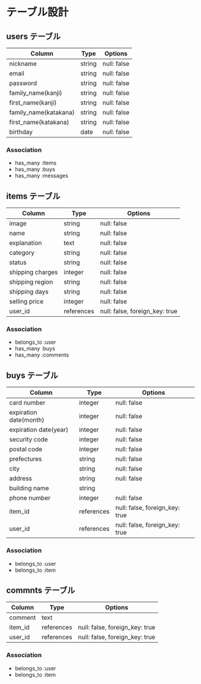 # テーブル設計

## users テーブル

| Column               | Type    | Options     |
| -------------------- | ------  | ----------- |
| nickname             | string  | null: false |
| email                | string  | null: false |
| password             | string  | null: false |
| family_name(kanji)   | string  | null: false |
| first_name(kanji)    | string  | null: false |
| family_name(katakana)| string  | null: false |
| first_name(katakana) | string  | null: false |
| birthday             | date    | null: false |

### Association

- has_many :items
- has_many :buys
- has_many :messages

## items テーブル

| Column          | Type       | Options                        |
| --------------- | ---------- | ------------------------------ |
| image           | string     | null: false                    |
| name            | string     | null: false                    |
| explanation     | text       | null: false                    |
| category        | string     | null: false                    |
| status          | string     | null: false                    |
| shipping charges| integer    | null: false                    |
| shipping region | string     | null: false                    |
| shipping days   | string     | null: false                    |
| selling price   | integer    | null: false                    |
| user_id         | references | null: false, foreign_key: true |

### Association

- belongs_to :user
- has_many :buys
- has_many :comments

## buys テーブル

| Column                | Type       | Options                        |
| --------------------- | ---------- | ------------------------------ |
| card number           | integer    | null: false                    | 
| expiration date(month)| integer    | null: false                    |
| expiration date(year) | integer    | null: false                    |
| security code         | integer    | null: false                    |
| postal code           | integer    | null: false                    |
| prefectures           | string     | null: false                    |
| city                  | string     | null: false                    |
| address               | string     | null: false                    |
| building name         | string     |                                |
| phone number          | integer    | null: false                    |
| item_id               | references | null: false, foreign_key: true |
| user_id               | references | null: false, foreign_key: true |

### Association

- belongs_to :user
- belongs_to :item

## commnts テーブル

| Column               | Type       | Options                        |
| -------------------- | ---------- | ------------------------------ |
| comment              | text       |                                |
| item_id              | references | null: false, foreign_key: true |
| user_id              | references | null: false, foreign_key: true |

### Association

- belongs_to :user
- belongs_to :item